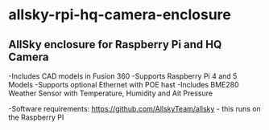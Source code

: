 # allsky-rpi-hq-camera-enclosure

## AllSky enclosure for Raspberry Pi and HQ Camera 
-Includes CAD models in Fusion 360
-Supports Raspberry Pi 4 and 5 Models
-Supports optional Ethernet with POE hast
-Includes BME280 Weather Sensor with Temperature, Humidity and Ait Pressure 

-Software requirements: https://github.com/AllskyTeam/allsky - this runs on the Raspberry PI
